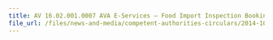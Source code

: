 ```yaml
---
title: AV 16.02.001.0007 AVA E-Services – Food Import Inspection Booking Amendment and Cancellation 
file_url: /files/news-and-media/competent-authorities-circulars/2014-10-31-CA.pdf
---
```

